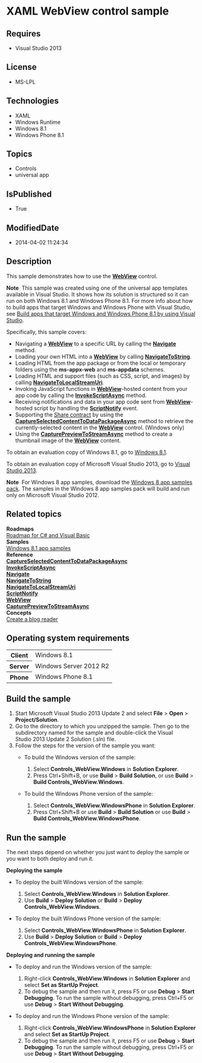 # XAML WebView control sample
## Requires
* Visual Studio 2013
## License
* MS-LPL
## Technologies
* XAML
* Windows Runtime
* Windows 8.1
* Windows Phone 8.1
## Topics
* Controls
* universal app
## IsPublished
* True
## ModifiedDate
* 2014-04-02 11:24:34
## Description

<div id="mainSection">
<p>This sample demonstrates how to use the <a href="http://msdn.microsoft.com/library/windows/apps/br227702">
<b>WebView</b></a> control. </p>
<p class="note"><b>Note</b>&nbsp;&nbsp;This sample was created using one of the universal app templates available in Visual Studio. It shows how its solution is structured so it can run on both Windows&nbsp;8.1 and Windows Phone 8.1. For more info about how to build apps
 that target Windows and Windows Phone with Visual Studio, see <a href="http://msdn.microsoft.com/library/windows/apps/dn609832">
Build apps that target Windows and Windows Phone 8.1 by using Visual Studio</a>.</p>
<p>Specifically, this sample covers:</p>
<ul>
<li>Navigating a <a href="http://msdn.microsoft.com/library/windows/apps/br227702">
<b>WebView</b></a> to a specific URL by calling the <a href="http://msdn.microsoft.com/library/windows/apps/br227710">
<b>Navigate</b></a> method. </li><li>Loading your own HTML into a <a href="http://msdn.microsoft.com/library/windows/apps/br227702">
<b>WebView</b></a> by calling <a href="http://msdn.microsoft.com/library/windows/apps/br227711">
<b>NavigateToString</b></a>. </li><li>Loading HTML from the app package or from the local or temporary folders using the
<b>ms-appx-web</b> and <b>ms-appdata</b> schemes. </li><li>Loading HTML and support files (such as CSS, script, and images) by calling <a href="http://msdn.microsoft.com/library/windows/apps/dn299344">
<b>NavigateToLocalStreamUri</b></a>. </li><li>Invoking JavaScript functions in <a href="http://msdn.microsoft.com/library/windows/apps/br227702">
<b>WebView</b></a>-hosted content from your app code by calling the <a href="http://msdn.microsoft.com/library/windows/apps/dn299342">
<b>InvokeScriptAsync</b></a> method. </li><li>Receiving notifications and data in your app code sent from <a href="http://msdn.microsoft.com/library/windows/apps/br227702">
<b>WebView</b></a>-hosted script by handling the <a href="http://msdn.microsoft.com/library/windows/apps/br227713">
<b>ScriptNotify</b></a> event. </li><li>Supporting the <a href="m_ca_contracts.capabilities_and_contracts_portal#share_contract">
Share contract</a> by using the <a href="http://msdn.microsoft.com/library/windows/apps/dn299327">
<b>CaptureSelectedContentToDataPackageAsync</b></a> method to retrieve the currently-selected content in the
<a href="http://msdn.microsoft.com/library/windows/apps/br227702"><b>WebView</b></a> control. (Windows only)
</li><li>Using the <a href="http://msdn.microsoft.com/library/windows/apps/dn299326"><b>CapturePreviewToStreamAsync</b></a> method to create a thumbnail image of the
<a href="http://msdn.microsoft.com/library/windows/apps/br227702"><b>WebView</b></a> content.
</li></ul>
<p>To obtain an evaluation copy of Windows&nbsp;8.1, go to <a href="http://go.microsoft.com/fwlink/p/?linkid=301696">
Windows&nbsp;8.1</a>.</p>
<p>To obtain an evaluation copy of Microsoft Visual Studio&nbsp;2013, go to <a href="http://go.microsoft.com/fwlink/p/?linkid=301697">
Visual Studio&nbsp;2013</a>.</p>
<p></p>
<p class="note"><b>Note</b>&nbsp;&nbsp;For Windows&nbsp;8 app samples, download the <a href="http://go.microsoft.com/fwlink/p/?LinkId=301698">
Windows&nbsp;8 app samples pack</a>. The samples in the Windows&nbsp;8 app samples pack will build and run only on Microsoft Visual Studio&nbsp;2012.</p>
<p></p>
<h2><a id="related_topics"></a>Related topics</h2>
<dl><dt><b>Roadmaps</b> </dt><dt><a href="http://msdn.microsoft.com/library/windows/apps/br229583">Roadmap for C# and Visual Basic</a>
</dt><dt><b>Samples</b> </dt><dt><a href="http://go.microsoft.com/fwlink/p/?LinkId=243667">Windows 8.1 app samples</a>
</dt><dt><b>Reference</b> </dt><dt><a href="http://msdn.microsoft.com/library/windows/apps/dn299327"><b>CaptureSelectedContentToDataPackageAsync</b></a>
</dt><dt><a href="http://msdn.microsoft.com/library/windows/apps/dn299342"><b>InvokeScriptAsync</b></a>
</dt><dt><a href="http://msdn.microsoft.com/library/windows/apps/br227710"><b>Navigate</b></a>
</dt><dt><a href="http://msdn.microsoft.com/library/windows/apps/br227711"><b>NavigateToString</b></a>
</dt><dt><a href="http://msdn.microsoft.com/library/windows/apps/dn299344"><b>NavigateToLocalStreamUri</b></a>
</dt><dt><a href="http://msdn.microsoft.com/library/windows/apps/br227713"><b>ScriptNotify</b></a>
</dt><dt><a href="http://msdn.microsoft.com/library/windows/apps/br227702"><b>WebView</b></a>
</dt><dt><a href="http://msdn.microsoft.com/library/windows/apps/dn299326"><b>CapturePreviewToStreamAsync</b></a>
</dt><dt><b>Concepts</b> </dt><dt><a href="http://msdn.microsoft.com/library/windows/apps/br211380">Create a blog reader</a>
</dt></dl>
<h2>Operating system requirements</h2>
<table>
<tbody>
<tr>
<th>Client</th>
<td><dt>Windows&nbsp;8.1 </dt></td>
</tr>
<tr>
<th>Server</th>
<td><dt>Windows Server&nbsp;2012&nbsp;R2 </dt></td>
</tr>
<tr>
<th>Phone</th>
<td><dt>Windows Phone 8.1 </dt></td>
</tr>
</tbody>
</table>
<h2>Build the sample</h2>
<p></p>
<ol>
<li>Start Microsoft Visual Studio&nbsp;2013 Update&nbsp;2 and select <b>File</b> &gt; <b>Open</b> &gt;
<b>Project/Solution</b>. </li><li>Go to the directory to which you unzipped the sample. Then go to the subdirectory named for the sample and double-click the Visual Studio&nbsp;2013 Update&nbsp;2 Solution (.sln) file.
</li><li>Follow the steps for the version of the sample you want:
<ul>
<li>
<p>To build the Windows version of the sample:</p>
<ol>
<li>Select <b>Controls_WebView.Windows</b> in <b>Solution Explorer</b>. </li><li>Press Ctrl&#43;Shift&#43;B, or use <b>Build</b> &gt; <b>Build Solution</b>, or use <b>
Build</b> &gt; <b>Build Controls_WebView.Windows</b>. </li></ol>
</li><li>
<p>To build the Windows Phone version of the sample:</p>
<ol>
<li>Select <b>Controls_WebView.WindowsPhone</b> in <b>Solution Explorer</b>. </li><li>Press Ctrl&#43;Shift&#43;B or use <b>Build</b> &gt; <b>Build Solution</b> or use <b>Build</b> &gt;
<b>Build Controls_WebView.WindowsPhone</b>. </li></ol>
</li></ul>
</li></ol>
<p></p>
<h2>Run the sample</h2>
<p>The next steps depend on whether you just want to deploy the sample or you want to both deploy and run it.</p>
<p><b>Deploying the sample</b></p>
<ul>
<li>
<p>To deploy the built Windows version of the sample:</p>
<ol>
<li>Select <b>Controls_WebView.Windows</b> in <b>Solution Explorer</b>. </li><li>Use <b>Build</b> &gt; <b>Deploy Solution</b> or <b>Build</b> &gt; <b>Deploy Controls_WebView.Windows</b>.
</li></ol>
</li><li>
<p>To deploy the built Windows Phone version of the sample:</p>
<ol>
<li>Select <b>Controls_WebView.WindowsPhone</b> in <b>Solution Explorer</b>. </li><li>Use <b>Build</b> &gt; <b>Deploy Solution</b> or <b>Build</b> &gt; <b>Deploy Controls_WebView.WindowsPhone</b>.
</li></ol>
</li></ul>
<p><b>Deploying and running the sample</b></p>
<ul>
<li>
<p>To deploy and run the Windows version of the sample:</p>
<ol>
<li>Right-click <b>Controls_WebView.Windows</b> in <b>Solution Explorer</b> and select
<b>Set as StartUp Project</b>. </li><li>To debug the sample and then run it, press F5 or use <b>Debug</b> &gt; <b>Start Debugging</b>. To run the sample without debugging, press Ctrl&#43;F5 or use
<b>Debug</b> &gt; <b>Start Without Debugging</b>. </li></ol>
</li><li>
<p>To deploy and run the Windows Phone version of the sample:</p>
<ol>
<li>Right-click <b>Controls_WebView.WindowsPhone</b> in <b>Solution Explorer</b> and select
<b>Set as StartUp Project</b>. </li><li>To debug the sample and then run it, press F5 or use <b>Debug</b> &gt; <b>Start Debugging</b>. To run the sample without debugging, press Ctrl&#43;F5 or use
<b>Debug</b> &gt; <b>Start Without Debugging</b>. </li></ol>
</li></ul>
</div>
